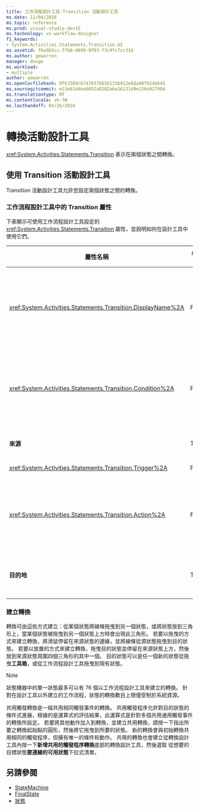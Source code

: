 ```yaml
---
title: 工作流程設計工具-Transition 活動設計工具
ms.date: 11/04/2016
ms.topic: reference
ms.prod: visual-studio-dev15
ms.technology: vs-workflow-designer
f1_keywords:
- System.Activities.Statements.Transition.UI
ms.assetid: f6e8b5cc-7fb8-4699-9703-f3c9fc7cc316
ms.author: gewarren
manager: douge
ms.workload:
- multiple
author: gewarren
ms.openlocfilehash: 0f63369c67470378856133b912e6da48f924bb45
ms.sourcegitcommit: e13e61ddea6032a8282abe16131d9e136a927984
ms.translationtype: MT
ms.contentlocale: zh-TW
ms.lasthandoff: 04/26/2018
---
```

# <a name="transition-activity-designer"></a>轉換活動設計工具

<xref:System.Activities.Statements.Transition> 表示在兩個狀態之間轉換。

## <a name="using-the-transition-activity-designer"></a>使用 Transition 活動設計工具

Transition 活動設計工具允許您設定兩個狀態之間的轉換。

### <a name="transition-properties-in-the-workflow-designer"></a>工作流程設計工具中的 Transition 屬性

下表顯示可使用工作流程設計工具設定的 <xref:System.Activities.Statements.Transition> 屬性，並說明如何在設計工具中使用它們。

|屬性名稱|必要項|使用方式|
|-------------------|--------------|-----------|
|<xref:System.Activities.Statements.Transition.DisplayName%2A>|False|指定 <xref:System.Activities.Statements.Transition> 活動設計工具的易記名稱。 預設值是**T1**。 這個值可以在這些位置進行編輯：屬性方格、展開的轉換設計工具標頭，以及展開的轉換設計工具內動作區段的標頭。 <xref:System.Activities.Activity.DisplayName%2A> 可用於階層連結巡覽，顯示在工作流程設計工具的頂端。<br /><br /> 雖然 <xref:System.Activities.Activity.DisplayName%2A> 並非絕對必要，但建議您盡量使用。|
|<xref:System.Activities.Statements.Transition.Condition%2A>|False|如果有的話，指定運算式必須評估為**True**控制權會傳遞給目的地狀態之前。 這個條件可以在屬性方格和展開的轉換設計工具中編輯。 共用轉換中的多個條件是以它們在轉換設計工具中的出現順序接受評估。 **注意：**請注意，如果<xref:System.Activities.Statements.Transition.Condition%2A>轉換值評估為**False** (或所有共用的觸發轉換的條件評估為**False**)，不會發生轉換會排程之所有轉換狀態的所有觸發程序。 由於設定條件的方式，在本教學課程中不會發生這種情況 (我們對於猜測是否正確有具體的動作)。|
|**來源**|True|表示此轉換所源自的狀態。 按一下來源狀態的名稱，可將設計工具檢視切換到該狀態的展開檢視。 當轉換已建立且不能變更時會設定此值。|
|<xref:System.Activities.Statements.Transition.Trigger%2A>|False|指定此活動，活動完成時會起始轉換。 若要設定此活動，活動拖曳至**工具箱**並將其放置**觸發程序**轉換的區段。|
|<xref:System.Activities.Statements.Transition.Action%2A>|False|指定觸發程序活動完成時所執行的活動和<xref:System.Activities.Statements.Transition.Condition%2A>，如果有的話，會評估為**true**。 執行來源狀態的 <xref:System.Activities.Statements.State.Exit%2A> 活動 (如果有的話) 之後，轉換到目的狀態時會執行此活動。 來將活動從轉換設計工具展開時，可以設定此值**工具箱**並放到**動作**轉換的區段。 單一轉換可以有多個動作。 個別的動作可以展開和收縮，而且當轉換有多個動作時，可以按一下出現在動作上的上下箭號來加以排序。|
|**目的地**|True|表示轉換完成之後狀態機器轉換到的狀態。 這個對應至物件模型中轉換的 <xref:System.Activities.Statements.Transition.To%2A> 屬性。 按一下目的狀態的名稱，可將設計工具檢視切換到該狀態的展開檢視。 當轉換已建立並可用拖曳箭頭 (其將轉換連接至設計工具中的目的狀態) 的方式進行變更時，會設定這個值。|

### <a name="creating-transitions"></a>建立轉換

轉換可由這些方式建立：從某個狀態將線條拖曳到另一個狀態，或將狀態放到三角形上，當某個狀態被拖曳到另一個狀態上方時會出現此三角形。 若要以拖曳的方式來建立轉換，將滑鼠停留在來源狀態的邊緣，並將線條從源狀態拖曳到目的狀態。 若要以放置的方式來建立轉換，拖曳目的狀態並停留在來源狀態上方，然後放到來源狀態周圍四個三角形的其中一個。 目的狀態可以是任一個新的狀態從拖曳**工具箱**，或從工作流程設計工具拖曳到現有狀態。

> [!NOTE]
> 狀態機器中的單一狀態最多可以有 76 個以工作流程設計工具來建立的轉換。 針對在設計工具以外建立的工作流程，狀態的轉換數目上限僅受制於系統資源。

共用觸發轉換是一組共用相同觸發事件的轉換。 共用觸發程序允許對目的狀態的條件式進展，根據的是運算式的評估結果，此運算式是針對多個共用通用觸發事件的轉換所設定。 若要將其他動作加入到轉換，並建立共用轉換，請按一下指出所要之轉換起始點的圓形，然後將它拖曳到所要的狀態。 新的轉換會與初始轉換共用相同的觸發程序，但擁有唯一的條件和動作。 共用的轉換也會建立從轉換設計工具內按一下**新增共用的觸發程序轉換**底部的轉換設計工具，然後選取 從想要的目標狀態**要連線的可用狀態**下拉式清單。

## <a name="see-also"></a>另請參閱

- [StateMachine](../workflow-designer/statemachine-activity-designer.md)
- [FinalState](../workflow-designer/finalstate-activity-designer.md)
- [狀態](../workflow-designer/state-activity-designer.md)